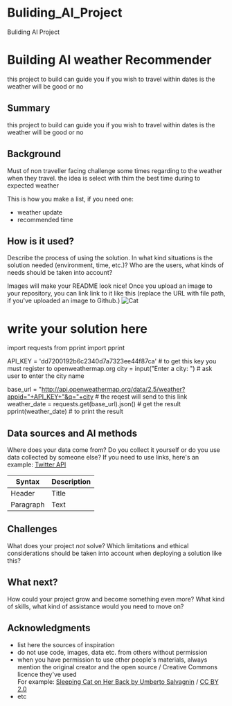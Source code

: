# Buliding_AI_Project
Buliding AI Project
<!-- This is the markdown template for the final project of the Building AI course, 
created by Reaktor Innovations and University of Helsinki. 
Copy the template, paste it to your GitHub README and edit! -->

# Building AI weather Recommender

this project to build can guide you if you wish to travel within dates is the weather will be good or no 

## Summary

this project to build can guide you if you wish to travel within dates is the weather will be good or no 


## Background

Must of non traveller facing challenge some times regarding to the weather when they travel. the idea is select with thim the best time during to expected weather 

This is how you make a list, if you need one:
* weather update
* recommended time 



## How is it used?

Describe the process of using the solution. In what kind situations is the solution needed (environment, time, etc.)? Who are the users, what kinds of needs should be taken into account?

Images will make your README look nice!
Once you upload an image to your repository, you can link link to it like this (replace the URL with file path, if you've uploaded an image to Github.)
![Cat](https://upload.wikimedia.org/wikipedia/commons/d/db/Nor%27easter_1967-03-22_weather_map.jpg)



   # write your solution here

import requests
from pprint import pprint

API_KEY = 'dd7200192b6c2340d7a7323ee44f87ca'   # to get this key you must register to openweathermap.org
city = input("Enter a city: ")                 # ask user to enter the city name

base_url = "http://api.openweathermap.org/data/2.5/weather?appid="+API_KEY+"&q="+city # the reqest will send to this link
weather_date = requests.get(base_url).json()    # get the result 
pprint(weather_date)   # to print the result 


## Data sources and AI methods
Where does your data come from? Do you collect it yourself or do you use data collected by someone else?
If you need to use links, here's an example:
[Twitter API](https://developer.twitter.com/en/docs)

| Syntax      | Description |
| ----------- | ----------- |
| Header      | Title       |
| Paragraph   | Text        |

## Challenges

What does your project _not_ solve? Which limitations and ethical considerations should be taken into account when deploying a solution like this?

## What next?

How could your project grow and become something even more? What kind of skills, what kind of assistance would you  need to move on? 


## Acknowledgments

* list here the sources of inspiration 
* do not use code, images, data etc. from others without permission
* when you have permission to use other people's materials, always mention the original creator and the open source / Creative Commons licence they've used
  <br>For example: [Sleeping Cat on Her Back by Umberto Salvagnin](https://commons.wikimedia.org/wiki/File:Sleeping_cat_on_her_back.jpg#filelinks) / [CC BY 2.0](https://creativecommons.org/licenses/by/2.0)
* etc
